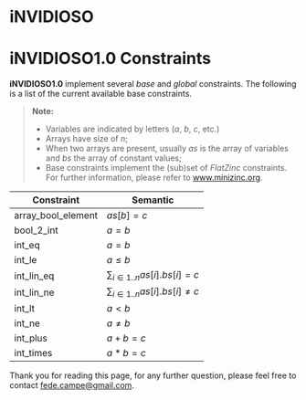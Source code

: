 <script type="text/javascript" src="https://cdn.mathjax.org/mathjax/latest/MathJax.js?config=TeX-AMS_HTML"></script>

**iNVIDIOSO**
===================
iNVIDIOSO1.0 Constraints 
===============================
**iNVIDIOSO1.0** implement several *base* and *global* constraints.
The following is a list of the current available base constraints.

> **Note:**
> - Variables are indicated by letters (*a*, *b*, *c*, etc.)
> - Arrays have size of *n*;
> - When two arrays are present, usually *as* is the array of variables and *bs* the array of constant values;
> - Base constraints implement the (sub)set of *FlatZinc* constraints. For further information, please refer to www.minizinc.org.

| Constraint   |  Semantic  | 
----------------- | ------------------
| array_bool_element  | $as[b] = c$ | 
| bool_2_int  | $a = b$ |
| int_eq  | $a = b$ | 
| int_le  | $a \leq b$ | 
| int_lin_eq  | $\sum_{i \in 1..n} as[i].bs[i] = c$ | 
| int_lin_ne  | $\sum_{i \in 1..n} as[i].bs[i] \neq c$ | 
| int_lt  | $a < b$ |
| int_ne  | $a \neq b$ |
| int_plus  | $a + b = c$ |
| int_times  | $a * b = c$ |

Thank you for reading this page, for any further question, please feel free to contact fede.campe@gmail.com. 


